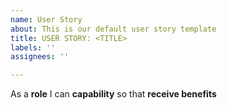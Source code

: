 ```yaml
---
name: User Story
about: This is our default user story template
title: USER STORY: <TITLE>
labels: ''
assignees: ''

---
```


As a **role** I can **capability** so that **receive benefits**

